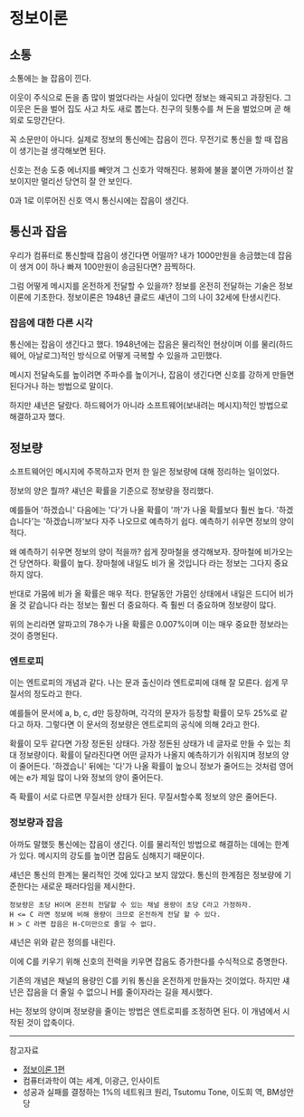 # 정보이론

## 소통

소통에는 늘 잡음이 낀다.

이웃이 주식으로 돈을 좀 많이 벌었다라는 사실이 있다면 정보는 왜곡되고 과장된다.
그 이웃은 돈을 벌어 집도 사고 차도 새로 뽑는다. 친구의 뒷통수를 쳐 돈을 벌었으며 곧 해외로 도망간단다.

꼭 소문만이 아니다. 실제로 정보의 통신에는 잡음이 낀다. 무전기로 통신을 할 때 잡음이 생기는걸 생각해보면 된다.

신호는 전송 도중 에너지를 빼앗겨 그 신호가 약해진다. 봉화에 불을 붙이면 가까이선 잘 보이지만 멀리선 당연히 잘 안 보인다.

0과 1로 이루어진 신호 역시 통신시에는 잡음이 생긴다.

## 통신과 잡음

우리가 컴퓨터로 통신할때 잡음이 생긴다면 어떨까? 내가 1000만원을 송금했는데 잡음이 생겨 0이 하나 빠져 100만원이 송금된다면? 끔찍하다.

그럼 어떻게 메시지를 온전하게 전달할 수 있을까? 정보를 온전히 전달하는 기술은 정보이론에 기초한다. 정보이론은 1948년 클로드 섀년이 그의 나이 32세에 탄생시킨다.

### 잡음에 대한 다른 시각

통신에는 잡음이 생긴다고 했다. 1948년에는 잡음은 물리적인 현상이며 이를 물리(하드웨어, 아날로그)적인 방식으로 어떻게 극복할 수 있을까 고민했다.

메시지 전달속도를 높이려면 주파수를 높이거나, 잡음이 생긴다면 신호를 강하게 만들면 된다거나 하는 방법으로 말이다.

하지만 섀년은 달랐다. 하드웨어가 아니라 소프트웨어(보내려는 메시지)적인 방법으로 해결하고자 했다.

## 정보량

소프트웨어인 메시지에 주목하고자 먼저 한 일은 정보량에 대해 정리하는 일이었다.

정보의 양은 뭘까? 섀넌은 확률을 기준으로 정보량을 정리했다.

예를들어 '하겠습니' 다음에는 '다'가 나올 확률이 '까'가 나올 확률보다 훨씬 높다. '하겠습니다'는 '하겠습니까'보다 자주 나오므로 예측하기 쉽다. 예측하기 쉬우면 정보의 양이 적다.

왜 예측하기 쉬우면 정보의 양이 적을까? 쉽게 장마철을 생각해보자. 장마철에 비가오는건 당연하다. 확률이 높다. 장마철에 내일도 비가 올 것입니다 라는 정보는 그다지 중요하지 않다.

반대로 가뭄에 비가 올 확률은 매우 적다. 한달동안 가뭄인 상태에서 내일은 드디어 비가 올 것 같습니다 라는 정보는 훨씬 더 중요하다. 즉 훨씬 더 중요하며 정보량이 많다.

위의 논리라면 알파고의 78수가 나올 확률은 0.007%이며 이는 매우 중요한 정보라는 것이 증명된다.

### 엔트로피

이는 엔트로피의 개념과 같다. 나는 문과 출신이라 엔트로피에 대해 잘 모른다. 쉽게 무질서의 정도라고 한다.

예를들어 문서에 a, b, c, d만 등장하며, 각각의 문자가 등장할 확률이 모두 25%로 같다고 하자. 그렇다면 이 문서의 정보량은 엔트로피의 공식에 의해 2라고 한다.

확률이 모두 같다면 가장 정돈된 상태다. 가장 정돈된 상태가 네 글자로 만들 수 있는 최대 정보량이다. 확률이 달라진다면 어떤 글자가 나올지 예측하기가 쉬워지며 정보의 양이 줄어든다.
'하겠습니' 뒤에는 '다'가 나올 확률이 높으니 정보가 줄어드는 것처럼 영어에는 e가 제일 많이 나와 정보의 양이 줄어든다.

즉 확률이 서로 다르면 무질서한 상태가 된다. 무질서할수록 정보의 양은 줄어든다.

### 정보량과 잡음

아까도 말했듯 통신에는 잡음이 생긴다. 이를 물리적인 방법으로 해결하는 데에는 한계가 있다. 메시지의 강도를 높이면 잡음도 심해지기 때문이다.

섀넌은 통신의 한계는 물리적인 것에 있다고 보지 않았다. 통신의 한계점은 정보량에 기준한다는 새로운 패러다임을 제시한다.

    정보량은 초당 H이며 온전히 전달할 수 있는 채널 용량이 초당 C라고 가정하자.
    H <= C 라면 정보에 비해 용량이 크므로 온전하게 전달 할 수 있다.
    H > C 라면 잡음은 H-C미만으로 줄일 수 없다.

섀넌은 위와 같은 정의를 내린다.

이에 C를 키우기 위해 신호의 전력을 키우면 잡음도 증가한다를 수식적으로 증명한다.

기존의 개념은 채널의 용량인 C를 키워 통신을 온전하게 만들자는 것이었다. 하지만 섀넌은 잡음을 더 줄일 수 없으니 H를 줄이자라는 길을 제시했다.

H는 정보의 양이며 정보량을 줄이는 방법은 엔트로피를 조정하면 된다. 이 개념에서 시작된 것이 압축이다.

---

참고자료

- [정보이론 1편](https://brunch.co.kr/@chris-song/68)
- 컴퓨터과학이 여는 세계, 이광근, 인사이트
- 성공과 실패를 결정하는 1%의 네트워크 원리, Tsutomu Tone, 이도희 역, BM성안당
